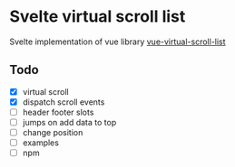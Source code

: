 # Svelte virtual scroll list

Svelte implementation of vue library [vue-virtual-scroll-list](https://github.com/tangbc/vue-virtual-scroll-list)

## Todo

-[x] virtual scroll
-[x] dispatch scroll events
-[ ] header footer slots
-[ ] jumps on add data to top
-[ ] change position
-[ ] examples
-[ ] npm
